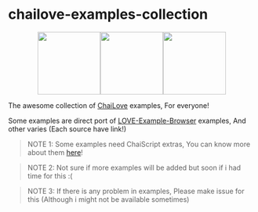 # chailove-examples-collection

<div align="center">
    <img src="https://www.libretro.com/wp-content/uploads/2017/12/love2dlogo.png" width="128" height="128"><img src="https://www.libretro.com/wp-content/uploads/2017/12/chaiscript.png" width="128" height="128"><img src="https://www.libretro.com/wp-content/uploads/2017/12/chailovelogo.png" width="128" height="128">
</div>

The awesome collection of [ChaiLove](https://www.libretro.com/index.php/chailove/) examples, For everyone!

Some examples are direct port of [LOVE-Example-Browser](https://github.com/love2d-community/LOVE-Example-Browser) examples, And other varies (Each source have link!)

> NOTE 1: Some examples need ChaiScript extras, You can know more about them [here](https://github.com/ChaiScript/ChaiScript_extras)!

> NOTE 2: Not sure if more examples will be added but soon if i had time for this :(

> NOTE 3: If there is any problem in examples, Please make issue for this (Although i might not be available sometimes)
